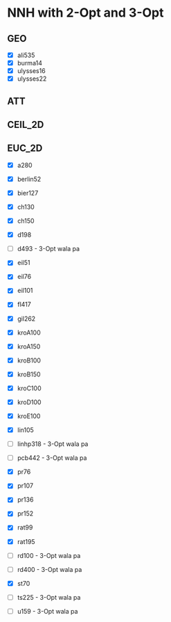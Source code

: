 # NNH with 2-Opt and 3-Opt

## GEO
- [x] ali535
- [x] burma14
- [x] ulysses16
- [x] ulysses22

## ATT

## CEIL_2D

## EUC_2D
- [x] a280
- [x] berlin52
- [x] bier127
- [x] ch130
- [x] ch150
- [x] d198
- [ ] d493 - 3-Opt wala pa
- [x] eil51
- [x] eil76
- [x] eil101
- [x] fl417
- [x] gil262
- [x] kroA100
- [x] kroA150
- [x] kroB100
- [x] kroB150
- [x] kroC100
- [x] kroD100
- [x] kroE100
- [x] lin105
- [ ] linhp318 - 3-Opt wala pa
- [ ] pcb442 - 3-Opt wala pa
- [x] pr76
- [x] pr107
- [x] pr136
- [x] pr152
- [x] rat99
- [x] rat195
- [ ] rd100 - 3-Opt wala pa
- [ ] rd400 - 3-Opt wala pa
- [x] st70
- [ ] ts225 - 3-Opt wala pa
- [ ] u159 - 3-Opt wala pa

